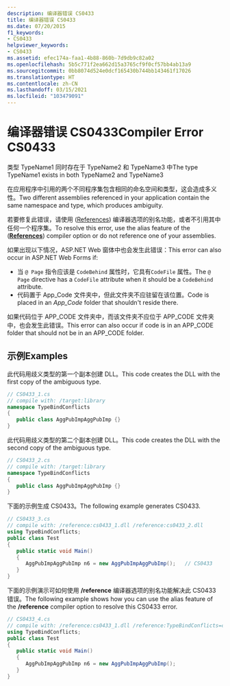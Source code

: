 ```yaml
---
description: 编译器错误 CS0433
title: 编译器错误 CS0433
ms.date: 07/20/2015
f1_keywords:
- CS0433
helpviewer_keywords:
- CS0433
ms.assetid: efec174a-faa1-4b88-860b-7d9db9c82a02
ms.openlocfilehash: 5b5c771f2ea662d15a3765cf9f0cf57bb4ab13a9
ms.sourcegitcommit: 0bb8074d524e0dcf165430b744bb143461f17026
ms.translationtype: HT
ms.contentlocale: zh-CN
ms.lasthandoff: 03/15/2021
ms.locfileid: "103479091"
---
```

# <a name="compiler-error-cs0433"></a><span data-ttu-id="7fad0-103">编译器错误 CS0433</span><span class="sxs-lookup"><span data-stu-id="7fad0-103">Compiler Error CS0433</span></span>

<span data-ttu-id="7fad0-104">类型 TypeName1 同时存在于 TypeName2 和 TypeName3 中</span><span class="sxs-lookup"><span data-stu-id="7fad0-104">The type TypeName1 exists in both TypeName2 and TypeName3</span></span>  
  
 <span data-ttu-id="7fad0-105">在应用程序中引用的两个不同程序集包含相同的命名空间和类型，这会造成多义性。</span><span class="sxs-lookup"><span data-stu-id="7fad0-105">Two different assemblies referenced in your application contain the same namespace and type, which produces ambiguity.</span></span>  
  
 <span data-ttu-id="7fad0-106">若要修复此错误，请使用 ([References](../compiler-options/inputs.md#references)) 编译器选项的别名功能，或者不引用其中任何一个程序集。</span><span class="sxs-lookup"><span data-stu-id="7fad0-106">To resolve this error, use the alias feature of the ([**References**](../compiler-options/inputs.md#references)) compiler option or do not reference one of your assemblies.</span></span>  

<span data-ttu-id="7fad0-107">如果出现以下情况，ASP.NET Web 窗体中也会发生此错误：</span><span class="sxs-lookup"><span data-stu-id="7fad0-107">This error can also occur in ASP.NET Web Forms if:</span></span>

* <span data-ttu-id="7fad0-108">当 `@ Page` 指令应该是 `CodeBehind` 属性时，它具有`CodeFile` 属性。</span><span class="sxs-lookup"><span data-stu-id="7fad0-108">The `@ Page` directive has a `CodeFile` attribute when it should be a `CodeBehind` attribute.</span></span>
* <span data-ttu-id="7fad0-109">代码置于 App_Code 文件夹中，但此文件夹不应驻留在该位置。</span><span class="sxs-lookup"><span data-stu-id="7fad0-109">Code is placed in an *App_Code* folder that shouldn't reside there.</span></span>

 <span data-ttu-id="7fad0-110">如果代码位于 APP_CODE 文件夹中，而该文件夹不应位于 APP_CODE 文件夹中，也会发生此错误。</span><span class="sxs-lookup"><span data-stu-id="7fad0-110">This error can also occur if code is in an APP_CODE folder that should not be in an APP_CODE folder.</span></span>
  
## <a name="examples"></a><span data-ttu-id="7fad0-111">示例</span><span class="sxs-lookup"><span data-stu-id="7fad0-111">Examples</span></span>

 <span data-ttu-id="7fad0-112">此代码用歧义类型的第一个副本创建 DLL。</span><span class="sxs-lookup"><span data-stu-id="7fad0-112">This code creates the DLL with the first copy of the ambiguous type.</span></span>  
  
```csharp  
// CS0433_1.cs  
// compile with: /target:library  
namespace TypeBindConflicts
{  
   public class AggPubImpAggPubImp {}  
}  
```  
  
 <span data-ttu-id="7fad0-113">此代码用歧义类型的第二个副本创建 DLL。</span><span class="sxs-lookup"><span data-stu-id="7fad0-113">This code creates the DLL with the second copy of the ambiguous type.</span></span>  
  
```csharp  
// CS0433_2.cs  
// compile with: /target:library  
namespace TypeBindConflicts
{  
   public class AggPubImpAggPubImp {}  
}  
```  
  
 <span data-ttu-id="7fad0-114">下面的示例生成 CS0433。</span><span class="sxs-lookup"><span data-stu-id="7fad0-114">The following example generates CS0433.</span></span>  
  
```csharp  
// CS0433_3.cs  
// compile with: /reference:cs0433_1.dll /reference:cs0433_2.dll  
using TypeBindConflicts;  
public class Test
{  
   public static void Main()
   {  
      AggPubImpAggPubImp n6 = new AggPubImpAggPubImp();   // CS0433  
   }  
}  
```  
  
 <span data-ttu-id="7fad0-115">下面的示例演示可如何使用 **/reference** 编译器选项的别名功能解决此 CS0433 错误。</span><span class="sxs-lookup"><span data-stu-id="7fad0-115">The following example shows how you can use the alias feature of the **/reference** compiler option to resolve this CS0433 error.</span></span>  
  
```csharp  
// CS0433_4.cs  
// compile with: /reference:cs0433_1.dll /reference:TypeBindConflicts=cs0433_2.dll  
using TypeBindConflicts;  
public class Test
{  
   public static void Main()
   {  
      AggPubImpAggPubImp n6 = new AggPubImpAggPubImp();  
   }  
}  
```
